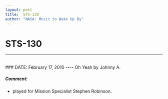 ```yaml
---
layout: post
title:  STS-130
author: "NASA: Music to Wake Up By"
---
```


# STS-130
----
<br/>
### DATE: February 17, 2010
----
Oh Yeah by Johnny A.

##### Comment:
* played for Mission Specialist Stephen Robinson.
